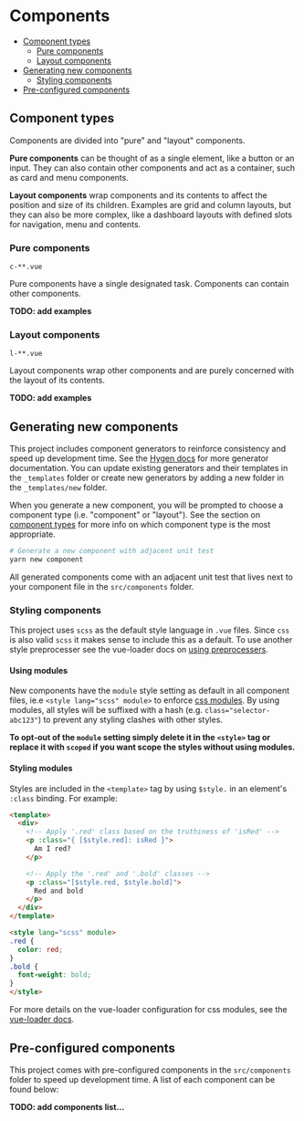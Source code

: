 # Components

* [Component types](#component-types)
  * [Pure components](#pure-components)
  * [Layout components](#layout-components)
* [Generating new components](#generating-new-components)
  * [Styling components](#styling-components)
* [Pre-configured components](#pre-configured-components)

## Component types

Components are divided into "pure" and "layout" components.

**Pure components** can be thought of as a single element, like a button or an input. They can also contain other components and act as a container, such as card and menu components.

**Layout components** wrap components and its contents to affect the position and size of its children. Examples are grid and column layouts, but they can also be more complex, like a dashboard layouts with defined slots for navigation, menu and contents.

### Pure components

`c-**.vue`

Pure components have a single designated task. Components can contain other components.

**TODO: add examples**

### Layout components

`l-**.vue`

Layout components wrap other components and are purely concerned with the layout of its contents.

**TODO: add examples**

## Generating new components

This project includes component generators to reinforce consistency and speed up development time. See the [Hygen docs](http://www.hygen.io/) for more generator documentation. You can update existing generators and their templates in the `_templates` folder or create new generators by adding a new folder in the `_templates/new` folder.

When you generate a new component, you will be prompted to choose a component type (i.e. "component" or "layout"). See the section on [component types](#component-types) for more info on which component type is the most appropriate.

```bash
# Generate a new component with adjacent unit test
yarn new component
```

All generated components come with an adjacent unit test that lives next to your component file in the `src/components` folder.

### Styling components

This project uses `scss` as the default style language in `.vue` files. Since `css` is also valid `scss` it makes sense to include this as a default. To use another style preprocesser see the vue-loader docs on [using preprocessers](https://vue-loader.vuejs.org/guide/pre-processors.html#sass).

#### Using modules

New components have the `module` style setting as default in all component files, ie.e `<style lang="scss" module>` to enforce [css modules](https://github.com/css-modules/css-modules). By using modules, all styles will be suffixed with a hash (e.g. `class="selector-abc123"`) to prevent any styling clashes with other styles.

**To opt-out of the `module` setting simply delete it in the `<style>` tag or replace it with `scoped` if you want scope the styles without using modules.**

#### Styling modules

Styles are included in the `<template>` tag by using `$style.` in an element's `:class` binding. For example:

```html
<template>
  <div>
    <!-- Apply '.red' class based on the truthiness of 'isRed' -->
    <p :class="{ [$style.red]: isRed }">
      Am I red?
    </p>

    <!-- Apply the '.red' and '.bold' classes -->
    <p :class="[$style.red, $style.bold]">
      Red and bold
    </p>
  </div>
</template>

<style lang="scss" module>
.red {
  color: red;
}
.bold {
  font-weight: bold;
}
</style>
```

For more details on the vue-loader configuration for css modules, see the [vue-loader docs](https://vue-loader.vuejs.org/guide/css-modules.html#usage).

## Pre-configured components

This project comes with pre-configured components in the `src/components` folder to speed up development time. A list of each component can be found below:

**TODO: add components list...**